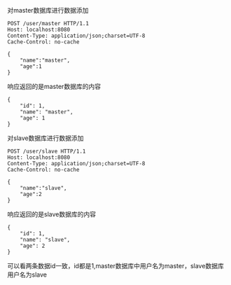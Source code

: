 对master数据库进行数据添加
```http request
POST /user/master HTTP/1.1
Host: localhost:8080
Content-Type: application/json;charset=UTF-8
Cache-Control: no-cache

{
	"name":"master",
	"age":1
}
```
响应返回的是master数据库的内容
```http response
{
    "id": 1,
    "name": "master",
    "age": 1
}
```

对slave数据库进行数据添加
```http request
POST /user/slave HTTP/1.1
Host: localhost:8080
Content-Type: application/json;charset=UTF-8
Cache-Control: no-cache

{
	"name":"slave",
	"age":2
}
```
响应返回的是slave数据库的内容
```http response
{
    "id": 1,
    "name": "slave",
    "age": 2
}
```
可以看两条数据id一致，id都是1,master数据库中用户名为master，slave数据库用户名为slave